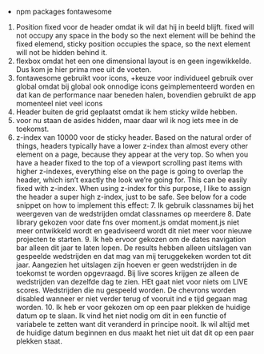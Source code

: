 - npm packages fontawesome

1. Position fixed voor de header omdat ik wil dat hij in beeld blijft. fixed will not occupy any space in the body so the next element will be behind the fixed elemend, sticky position occupies the space, so the next element will not be hidden behind it. 
2. flexbox omdat het een one dimensional layout is en geen ingewikkelde. Dus kom je hier prima mee uit de voeten.
3. fontawesome gebruikt voor icons, +keuze voor individueel gebruik over global omdat bij global ook onnodige icons geimplementeerd worden en dat kan de performance naar beneden halen, bovendien gebruikt de app momenteel niet veel icons
4. Header buiten de grid geplaatst omdat ik hem sticky wilde hebben.
5. voor nu staan de asides hidden, maar daar wil ik nog iets mee in de toekomst.
6. z-index van 10000 voor de sticky header.
   Based on the natural order of things, headers typically have a lower z-index than almost every other element on a page, because they appear at the very top. So when you have a header fixed to the top of a viewport scrolling past items with higher z-indexes, everything else on the page is going to overlap the header, which isn’t exactly the look we’re going for. This can be easily fixed with z-index. When using z-index for this purpose, I like to assign the header a super high z-index, just to be safe. See below for a code snippet on how to implement this effect:
   7. Ik gebruik classnames bij het weergeven van de wedstrijden omdat classnames op meerdere 
   8. Date library gekozen voor date fns over moment.js omdat moment.js niet meer ontwikkeld wordt en geadviseerd wordt dit niet meer voor nieuwe projecten te starten.
   9. Ik heb ervoor gekozen om de dates navigation bar alleen dit jaar te laten lopen. De results hebben alleen uitslagen van gespeelde wedstrijden en dat mag van mij teruggekeken worden tot dit jaar. Aangezien het uitslagen zijn hoeven er geen wedstrijden in de toekomst te worden opgevraagd. Bij live scores krijgen ze alleen de wedstrijden van dezelfde dag te zien. HEt gaat niet voor niets om LIVE scores. Wedstrijden die nu gespeeld worden. De chevrons worden disabled wanneer er niet verder terug of vooruit ind e tijd gegaan mag worden. 
   10. Ik heb er voor gekozen om op een paar plekken de huidige datum op te slaan. Ik vind het niet nodig om dit in een functie of variabele te zetten want dit veranderd in principe nooit. Ik wil altijd met de huidige datum beginnen en dus maakt het niet uit dat dit op een paar plekken staat. 